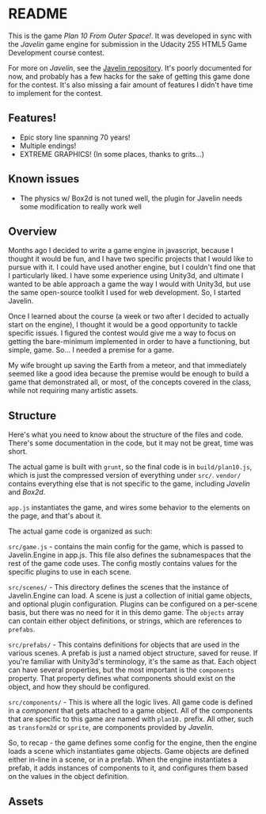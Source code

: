 # README #

This is the game *Plan 10 From Outer Space!*. It was developed in sync with the *Javelin* game engine for submission in the Udacity 255 HTML5 Game Development course contest.

For more on *Javelin*, see the [Javelin repository](https://github.com/evillemez/javelin).  It's poorly documented for now, and probably has a few hacks for the sake of getting this game done for the contest.  It's also missing a fair amount of features I didn't have time to implement for the contest.

## Features! ##

* Epic story line spanning 70 years!
* Multiple endings!
* EXTREME GRAPHICS! (In some places, thanks to grits...)

## Known issues ##

* The physics w/ Box2d is not tuned well, the plugin for Javelin needs some modification to really work well


## Overview ##

Months ago I decided to write a game engine in javascript, because I thought it would be fun, and I have two specific projects that I would like to pursue with it.  I could have used another engine, but I couldn't find one that I particularly liked.  I have some experience using Unity3d, and ultimate I wanted to be able approach a game the way I would with Unity3d, but use the same open-source toolkit I used for web development.  So, I started Javelin.

Once I learned about the course (a week or two after I decided to actually start on the engine), I thought it would be a good opportunity to tackle specific issues.  I figured the contest would give me a way to focus on getting the bare-minimum implemented in order to have a functioning, but simple, game.  So... I needed a premise for a game.

My wife brought up saving the Earth from a meteor, and that immediately seemed like a good idea because the premise would be enough to build a game that demonstrated all, or most, of the concepts covered in the class, while not requiring many artistic assets.

## Structure ##

Here's what you need to know about the structure of the files and code.  There's some documentation in the code, but it may not be great, time was short.

The actual game is built with `grunt`, so the final code is in `build/plan10.js`, which is just the compressed version of everything under `src/`.  `vendor/` contains everything else that is not specific to the game, including *Javelin* and *Box2d*.

`app.js` instantiates the game, and wires some behavior to the elements on the page, and that's about it.

The actual game code is organized as such:

`src/game.js` - contains the main config for the game, which is passed to Javelin.Engine in app.js.  This file also defines the subnamespaces that the rest of the game code uses.  The config mostly contains values for the specific plugins to use in each scene.

`src/scenes/` - This directory defines the scenes that the instance of Javelin.Engine can load.  A scene is just a collection of initial game objects, and optional plugin configuration.  Plugins can be configured on a per-scene basis, but there was no need for it in this demo game.  The `objects` array can contain either object definitions, or strings, which are references to `prefabs`.  

`src/prefabs/` - This contains definitions for objects that are used in the various scenes.  A prefab is just a named object structure, saved for reuse. If you're familiar with Unity3d's terminology, it's the same as that.  Each object can have several properties, but the most important is the `components` property.  That property defines what components should exist on the object, and how they should be configured.

`src/components/` - This is where all the logic lives.  All game code is defined in a *component* that gets attached to a game object.  All of the components that are specific to this game are named with  `plan10.` prefix.  All other, such as `transform2d` or `sprite`, are components provided by *Javelin*.

So, to recap - the game defines some config for the engine, then the engine loads a scene which instantiates game objects.  Game objects are defined either in-line in a scene, or in a prefab.  When the engine instantiates a prefab, it adds instances of components to it, and configures them based on the values in the object definition.

## Assets ##

